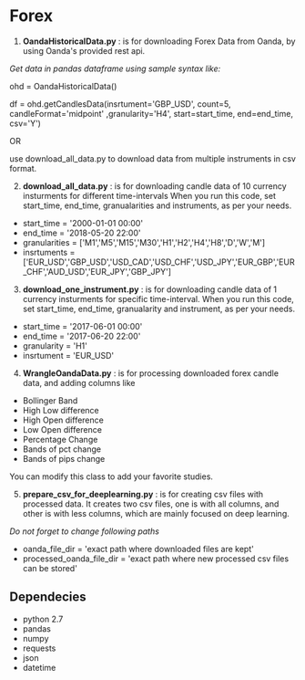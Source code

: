 # Forex
1. **OandaHistoricalData.py** :  is for downloading Forex Data from Oanda, by using Oanda's provided rest api.

 *Get data in pandas dataframe using sample syntax like:*
 
 ohd = OandaHistoricalData()
 
 df = ohd.getCandlesData(insrtument='GBP_USD', count=5, candleFormat='midpoint' ,granularity='H4', start=start_time, end=end_time, csv='Y')

OR  

use download_all_data.py to download data from multiple instruments in csv format.

2. **download_all_data.py** : is for downloading candle data of 10 currency insturments for different time-intervals
  When you run this code, set start_time, end_time, granualarities and instruments, as per your needs.

- start_time = '2000-01-01 00:00'
- end_time = '2018-05-20 22:00'
- granularities = ['M1','M5','M15','M30','H1','H2','H4','H8','D','W','M']
- insrtuments = ['EUR_USD','GBP_USD','USD_CAD','USD_CHF','USD_JPY','EUR_GBP','EUR_CHF','AUD_USD','EUR_JPY','GBP_JPY']

3. **download_one_instrument.py** : is for downloading candle data of 1 currency insturments for specific time-interval.
  When you run this code, set start_time, end_time, granualarity and instrument, as per your needs.

- start_time = '2017-06-01 00:00'
- end_time = '2017-06-20 22:00'
- granularity = 'H1'   
- insrtument = 'EUR_USD' 

4. **WrangleOandaData.py** : is for processing downloaded forex candle data, and adding columns like
- Bollinger Band
- High Low difference
- High Open difference
- Low Open difference
- Percentage Change
- Bands of pct change
- Bands of pips change

You can modify this class to add your favorite studies.

5. **prepare_csv_for_deeplearning.py** : is for creating csv files with processed data. It creates two csv files, one is with all columns, and other is with less columns, which are mainly focused on deep learning.

*Do not forget to change following paths*
- oanda_file_dir = 'exact path where downloaded files are kept'
- processed_oanda_file_dir = 'exact path where new processed csv files can be stored'


## Dependecies
- python 2.7
- pandas
- numpy
- requests
- json
- datetime
